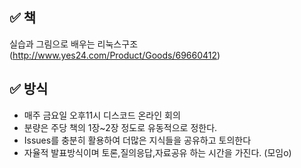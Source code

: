 ## ✅ 책
실습과 그림으로 배우는 리눅스구조 (http://www.yes24.com/Product/Goods/69660412)


## ✅ 방식
- 매주 금요일 오후11시 디스코드 온라인 회의
- 분량은 주당 책의 1장~2장 정도로 유동적으로 정한다.
- Issues를 충분히 활용하여 더많은 지식들을 공유하고 토의한다
- 자율적 발표방식이며 토론,질의응답,자료공유 하는 시간을 가진다. (모임o)
